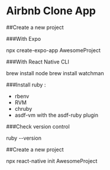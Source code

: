 # Airbnb Clone App

##Create a new project 

###With Expo 

npx create-expo-app AwesomeProject

###With React Native CLI

brew install node
brew install watchman

###Install ruby :

- rbenv
- RVM
- chruby
- asdf-vm with the asdf-ruby plugin

###Check version control

ruby --version

##Create a new project 

npx react-native init AwesomeProject
